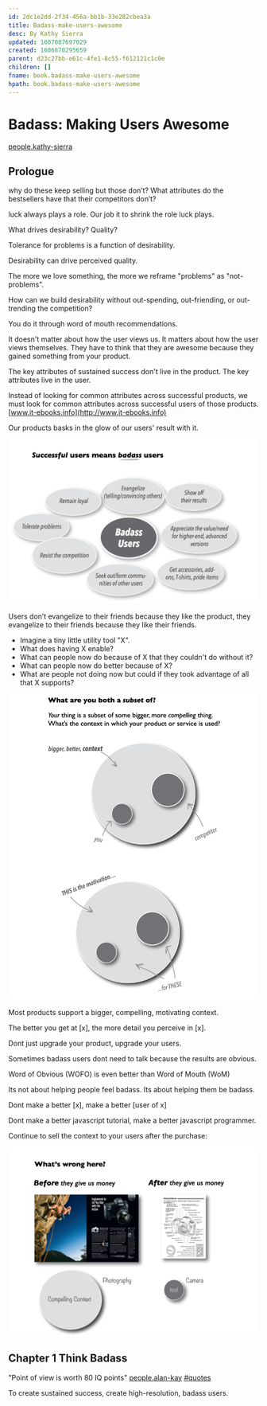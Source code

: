 ```yaml
---
id: 2dc1e2dd-2f34-456a-bb1b-33e282cbea3a
title: Badass-make-users-awesome
desc: By Kathy Sierra
updated: 1607007697029
created: 1606870295659
parent: d23c27bb-e61c-4fe1-8c55-f612121c1c0e
children: []
fname: book.badass-make-users-awesome
hpath: book.badass-make-users-awesome
---
```

# Badass: Making Users Awesome

[people.kathy-sierra](8cfedf1b-7638-409b-b2af-6957283fec6c)

## Prologue

why do these keep selling but those don’t? What attributes do the bestsellers have that their competitors don’t?

luck always plays a role. Our job it to shrink the role luck plays.

What drives desirability? Quality?

Tolerance for problems is a function of desirability.

Desirability can drive perceived quality.

The more we love something, the more we reframe "problems" as "not-problems".

How can we build desirability without out-spending, out-friending, or out-trending the competition?

You do it through word of mouth recommendations.

It doesn't matter about how the user views us. It matters about how the user views themselves. They have to think that they are awesome because they gained something from your product.

The key attributes of sustained success don't live in the product. The key attributes live in the user.

Instead of looking for common attributes across successful products, we must look for common attributes across successful users of those products. [www.it-ebooks.info](http://www.it-ebooks.info)

Our products basks in the glow of our users' result with it.

![](/assets/images/2020-12-01-20-12-59.png)

Users don’t evangelize to their friends because they like the product, they evangelize to their friends because they like their friends.

- Imagine a tiny little utility tool "X".
- What does having X enable?
- What can people now do because of X that they couldn't do without it?
- What can people now do better because of X?
- What are people not doing now but could if they took advantage of all that X supports?

![](/assets/images/2020-12-01-20-18-26.png)

Most products support a bigger, compelling, motivating context.

The better you get at [x], the more detail you perceive in [x].

Dont just upgrade your product, upgrade your users.

Sometimes badass users dont need to talk because the results are obvious.

Word of Obvious (WOFO) is even better than Word of Mouth (WoM)

Its not about helping people feel badass. Its about helping them be badass.

Dont make a better [x], make a better [user of x]

Dont make a better javascript tutorial, make a better javascript programmer.

Continue to sell the context to your users after the purchase:

![](/assets/images/2020-12-03-09-59-53.png)

## Chapter 1 Think Badass

"Point of view is worth 80 IQ points" [people.alan-kay](d013b16b-c2df-44a5-9092-8f17ed6f17a0) [#quotes](6561da50-a899-49e6-96c2-1555ae87fe1d)

To create sustained success, create high-resolution, badass users.

